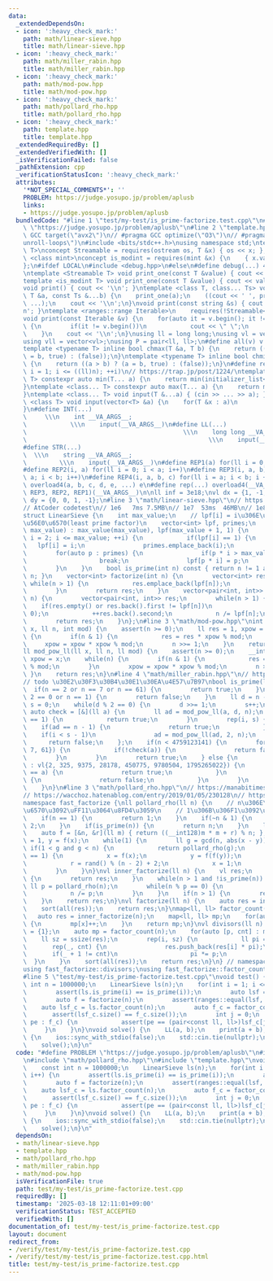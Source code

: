 ```yaml
---
data:
  _extendedDependsOn:
  - icon: ':heavy_check_mark:'
    path: math/linear-sieve.hpp
    title: math/linear-sieve.hpp
  - icon: ':heavy_check_mark:'
    path: math/miller_rabin.hpp
    title: math/miller_rabin.hpp
  - icon: ':heavy_check_mark:'
    path: math/mod-pow.hpp
    title: math/mod-pow.hpp
  - icon: ':heavy_check_mark:'
    path: math/pollard_rho.hpp
    title: math/pollard_rho.hpp
  - icon: ':heavy_check_mark:'
    path: template.hpp
    title: template.hpp
  _extendedRequiredBy: []
  _extendedVerifiedWith: []
  _isVerificationFailed: false
  _pathExtension: cpp
  _verificationStatusIcon: ':heavy_check_mark:'
  attributes:
    '*NOT_SPECIAL_COMMENTS*': ''
    PROBLEM: https://judge.yosupo.jp/problem/aplusb
    links:
    - https://judge.yosupo.jp/problem/aplusb
  bundledCode: "#line 1 \"test/my-test/is_prime-factorize.test.cpp\"\n#define PROBLEM\
    \ \"https://judge.yosupo.jp/problem/aplusb\"\n#line 2 \"template.hpp\"\n// #pragma\
    \ GCC target(\"avx2\")\n// #pragma GCC optimize(\"O3\")\n// #pragma GCC optimize(\"\
    unroll-loops\")\n#include <bits/stdc++.h>\nusing namespace std;\ntemplate <class\
    \ T>\nconcept Streamable = requires(ostream os, T &x) { os << x; };\ntemplate\
    \ <class mint>\nconcept is_modint = requires(mint &x) {\n    { x.val() } -> std::convertible_to<int>;\n\
    };\n#ifdef LOCAL\n#include <debug.hpp>\n#else\n#define debug(...) 42\n#endif\n\
    \ntemplate <Streamable T> void print_one(const T &value) { cout << value; }\n\
    template <is_modint T> void print_one(const T &value) { cout << value.val(); }\n\
    void print() { cout << '\\n'; }\ntemplate <class T, class... Ts> void print(const\
    \ T &a, const Ts &...b) {\n    print_one(a);\n    ((cout << ' ', print_one(b)),\
    \ ...);\n    cout << '\\n';\n}\nvoid print(const string &s) { cout << s << '\\\
    n'; }\ntemplate <ranges::range Iterable>\n    requires(!Streamable<Iterable>)\n\
    void print(const Iterable &v) {\n    for(auto it = v.begin(); it != v.end(); ++it)\
    \ {\n        if(it != v.begin())\n            cout << \" \";\n        print_one(*it);\n\
    \    }\n    cout << '\\n';\n}\nusing ll = long long;\nusing vl = vector<ll>;\n\
    using vll = vector<vl>;\nusing P = pair<ll, ll>;\n#define all(v) v.begin(), v.end()\n\
    template <typename T> inline bool chmax(T &a, T b) {\n    return ((a < b) ? (a\
    \ = b, true) : (false));\n}\ntemplate <typename T> inline bool chmin(T &a, T b)\
    \ {\n    return ((a > b) ? (a = b, true) : (false));\n}\n#define rep1(i, n) for(ll\
    \ i = 1; i <= ((ll)n); ++i)\n// https://trap.jp/post/1224/\ntemplate <class...\
    \ T> constexpr auto min(T... a) {\n    return min(initializer_list<common_type_t<T...>>{a...});\n\
    }\ntemplate <class... T> constexpr auto max(T... a) {\n    return max(initializer_list<common_type_t<T...>>{a...});\n\
    }\ntemplate <class... T> void input(T &...a) { (cin >> ... >> a); }\ntemplate\
    \ <class T> void input(vector<T> &a) {\n    for(T &x : a)\n        cin >> x;\n\
    }\n#define INT(...)                                                          \
    \     \\\n    int __VA_ARGS__;                                               \
    \            \\\n    input(__VA_ARGS__)\n#define LL(...)                     \
    \                                           \\\n    long long __VA_ARGS__;   \
    \                                                  \\\n    input(__VA_ARGS__)\n\
    #define STR(...)                                                             \
    \  \\\n    string __VA_ARGS__;                                               \
    \         \\\n    input(__VA_ARGS__)\n#define REP1(a) for(ll i = 0; i < a; i++)\n\
    #define REP2(i, a) for(ll i = 0; i < a; i++)\n#define REP3(i, a, b) for(ll i =\
    \ a; i < b; i++)\n#define REP4(i, a, b, c) for(ll i = a; i < b; i += c)\n#define\
    \ overload4(a, b, c, d, e, ...) e\n#define rep(...) overload4(__VA_ARGS__, REP4,\
    \ REP3, REP2, REP1)(__VA_ARGS__)\n\nll inf = 3e18;\nvl dx = {1, -1, 0, 0};\nvl\
    \ dy = {0, 0, 1, -1};\n#line 3 \"math/linear-sieve.hpp\"\n// https://37zigen.com/linear-sieve/\n\
    // AtCoder codetest\n// 1e6   7ms 7.5MB\n// 1e7  53ms  46MB\n// 1e8 650ms 426MB\n\
    struct LinearSieve {\n    int max_value;\n    // lpf[i] = i\u306E\u6700\u5C0F\u7D20\
    \u56E0\u6570(least prime factor)\n    vector<int> lpf, primes;\n    LinearSieve(int\
    \ max_value) : max_value(max_value), lpf(max_value + 1, 1) {\n        for(int\
    \ i = 2; i <= max_value; ++i) {\n            if(lpf[i] == 1) {\n             \
    \   lpf[i] = i;\n                primes.emplace_back(i);\n            }\n    \
    \        for(auto p : primes) {\n                if(p * i > max_value or p > lpf[i])\n\
    \                    break;\n                lpf[p * i] = p;\n            }\n\
    \        }\n    }\n    bool is_prime(int n) const { return n != 1 and lpf[n] ==\
    \ n; }\n    vector<int> factorize(int n) {\n        vector<int> res;\n       \
    \ while(n > 1) {\n            res.emplace_back(lpf[n]);\n            n /= lpf[n];\n\
    \        }\n        return res;\n    }\n    vector<pair<int, int>> factor_count(int\
    \ n) {\n        vector<pair<int, int>> res;\n        while(n > 1) {\n        \
    \    if(res.empty() or res.back().first != lpf[n])\n                res.emplace_back(lpf[n],\
    \ 0);\n            ++res.back().second;\n            n /= lpf[n];\n        }\n\
    \        return res;\n    }\n};\n#line 3 \"math/mod-pow.hpp\"\nint mod_pow(int\
    \ x, ll n, int mod) {\n    assert(n >= 0);\n    ll res = 1, xpow = x;\n    while(n)\
    \ {\n        if(n & 1) {\n            res = res * xpow % mod;\n        }\n   \
    \     xpow = xpow * xpow % mod;\n        n >>= 1;\n    }\n    return res;\n}\n\
    ll mod_pow_ll(ll x, ll n, ll mod) {\n    assert(n >= 0);\n    __int128 res = 1,\
    \ xpow = x;\n    while(n) {\n        if(n & 1) {\n            res = res * xpow\
    \ % mod;\n        }\n        xpow = xpow * xpow % mod;\n        n >>= 1;\n   \
    \ }\n    return res;\n}\n#line 4 \"math/miller_rabin.hpp\"\n// https://drken1215.hatenablog.com/entry/2023/05/23/233000\n\
    // todo \u30E2\u30F3\u30B4\u30E1\u30EA\u4E57\u7B97\nbool is_prime(ll n) {\n  \
    \  if(n == 2 or n == 7 or n == 61) {\n        return true;\n    }\n    if(n %\
    \ 2 == 0 or n == 1) {\n        return false;\n    }\n    ll d = n - 1;\n    ll\
    \ s = 0;\n    while(d % 2 == 0) {\n        d >>= 1;\n        s++;\n    }\n   \
    \ auto check = [&](ll a) {\n        ll ad = mod_pow_ll(a, d, n);\n        if(ad\
    \ == 1) {\n            return true;\n        }\n        rep(i, s) {\n        \
    \    if(ad == n - 1) {\n                return true;\n            }\n        \
    \    if(i < s - 1)\n                ad = mod_pow_ll(ad, 2, n);\n        }\n  \
    \      return false;\n    };\n    if(n < 4759123141) {\n        for(auto a : vl{2,\
    \ 7, 61}) {\n            if(!check(a)) {\n                return false;\n    \
    \        }\n        }\n        return true;\n    } else {\n        for(auto a\
    \ : vl{2, 325, 9375, 28178, 450775, 9780504, 1795265022}) {\n            if(n\
    \ == a) {\n                return true;\n            }\n            if(!check(a))\
    \ {\n                return false;\n            }\n        }\n        return true;\n\
    \    }\n}\n#line 3 \"math/pollard_rho.hpp\"\n// https://manabitimes.jp/math/1192\n\
    // https://wacchoz.hatenablog.com/entry/2019/01/05/230128\n// https://nyaannyaan.github.io/library/prime/fast-factorize.hpp\n\
    namespace fast_factorize {\nll pollard_rho(ll n) {\n    // n\u306E\u7D20\u56E0\
    \u6570\u3092\uFF11\u3064\u8FD4\u3059\n    // 1\u306B\u306F1\u3092\u8FD4\u3059\n\
    \    if(n == 1) {\n        return 1;\n    }\n    if(~n & 1) {\n        return\
    \ 2;\n    }\n    if(is_prime(n)) {\n        return n;\n    }\n    ll r = 1;\n\
    \    auto f = [&n, &r](ll m) { return ((__int128)m * m + r) % n; };\n    ll x\
    \ = 1, y = f(x);\n    while(1) {\n        ll g = gcd(n, abs(x - y));\n       \
    \ if(1 < g and g < n) {\n            return pollard_rho(g);\n        } else if(g\
    \ == 1) {\n            x = f(x);\n            y = f(f(y));\n        } else {\n\
    \            r = rand() % (n - 2) + 2;\n            x = 1;\n            y = f(x);\n\
    \        }\n    }\n}\nvl inner_factorize(ll n) {\n    vl res;\n    if(n == 1)\
    \ {\n        return res;\n    }\n    while(n > 1 and !is_prime(n)) {\n       \
    \ ll p = pollard_rho(n);\n        while(n % p == 0) {\n            res.push_back(p);\n\
    \            n /= p;\n        }\n    }\n    if(n > 1) {\n        res.push_back(n);\n\
    \    }\n    return res;\n}\nvl factorize(ll n) {\n    auto res = inner_factorize(n);\n\
    \    sort(all(res));\n    return res;\n}\nmap<ll, ll> factor_count(ll n) {\n \
    \   auto res = inner_factorize(n);\n    map<ll, ll> mp;\n    for(auto &x : res)\
    \ {\n        mp[x]++;\n    }\n    return mp;\n}\nvl divisors(ll n) {\n    vl res\
    \ = {1};\n    auto mp = factor_count(n);\n    for(auto [p, cnt] : mp) {\n    \
    \    ll sz = ssize(res);\n        rep(i, sz) {\n            ll pi = p;\n     \
    \       rep(_, cnt) {\n                res.push_back(res[i] * pi);\n         \
    \       if(_ + 1 != cnt)\n                    pi *= p;\n            }\n      \
    \  }\n    }\n    sort(all(res));\n    return res;\n}\n} // namespace fast_factorize\n\
    using fast_factorize::divisors;\nusing fast_factorize::factor_count;\nusing fast_factorize::factorize;\n\
    #line 5 \"test/my-test/is_prime-factorize.test.cpp\"\nvoid test() {\n    const\
    \ int n = 1000000;\n    LinearSieve ls(n);\n    for(int i = 1; i <= n; i++) {\n\
    \        assert(ls.is_prime(i) == is_prime(i));\n        auto lsf = ls.factorize(n);\n\
    \        auto f = factorize(n);\n        assert(ranges::equal(lsf, f));\n    \
    \    auto lsf_c = ls.factor_count(n);\n        auto f_c = factor_count(n);\n \
    \       assert(lsf_c.size() == f_c.size());\n        int j = 0;\n        for(auto\
    \ pe : f_c) {\n            assert(pe == (pair<const ll, ll>)lsf_c[j++]);\n   \
    \     }\n    }\n}\nvoid solve() {\n    LL(a, b);\n    print(a + b);\n}\nint main()\
    \ {\n    ios::sync_with_stdio(false);\n    std::cin.tie(nullptr);\n    test();\n\
    \    solve();\n}\n"
  code: "#define PROBLEM \"https://judge.yosupo.jp/problem/aplusb\"\n#include \"math/linear-sieve.hpp\"\
    \n#include \"math/pollard_rho.hpp\"\n#include \"template.hpp\"\nvoid test() {\n\
    \    const int n = 1000000;\n    LinearSieve ls(n);\n    for(int i = 1; i <= n;\
    \ i++) {\n        assert(ls.is_prime(i) == is_prime(i));\n        auto lsf = ls.factorize(n);\n\
    \        auto f = factorize(n);\n        assert(ranges::equal(lsf, f));\n    \
    \    auto lsf_c = ls.factor_count(n);\n        auto f_c = factor_count(n);\n \
    \       assert(lsf_c.size() == f_c.size());\n        int j = 0;\n        for(auto\
    \ pe : f_c) {\n            assert(pe == (pair<const ll, ll>)lsf_c[j++]);\n   \
    \     }\n    }\n}\nvoid solve() {\n    LL(a, b);\n    print(a + b);\n}\nint main()\
    \ {\n    ios::sync_with_stdio(false);\n    std::cin.tie(nullptr);\n    test();\n\
    \    solve();\n}\n"
  dependsOn:
  - math/linear-sieve.hpp
  - template.hpp
  - math/pollard_rho.hpp
  - math/miller_rabin.hpp
  - math/mod-pow.hpp
  isVerificationFile: true
  path: test/my-test/is_prime-factorize.test.cpp
  requiredBy: []
  timestamp: '2025-03-18 12:11:01+09:00'
  verificationStatus: TEST_ACCEPTED
  verifiedWith: []
documentation_of: test/my-test/is_prime-factorize.test.cpp
layout: document
redirect_from:
- /verify/test/my-test/is_prime-factorize.test.cpp
- /verify/test/my-test/is_prime-factorize.test.cpp.html
title: test/my-test/is_prime-factorize.test.cpp
---
```


